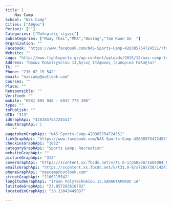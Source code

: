 ```yaml
---
title: |
    Nas Camp
School: "Nas Camp"
Cities: ["Αθήνα"]
Perioxi: [""]
Categories: ["Πολεμικές τέχνες"]
Subcategories: ["Muay Thai","MMA","Boxing","Tae Kwon Do  "]
Organization: ""
Facebook: "https://www.facebook.com/NAS-Sports-Camp-420385754724551/?fref=ts"
Website: ""
Logo: "http://www.fightsports.gr/wp-content/uploads/2015/12/nas-camp-logo.jpg"
Address: "Ηρώων Πολυτεχνείου 13,Άγιος Στέφανος (εμπορικό Γαλαξία)"
TK: ""
Phone: "210 62 15 542"
email: "nascamp@outlook.com"
Courses: ""
Place: ""
Rensponsible: ""
Verified: ""
mobile: "6981 005 948 - 6947 779 390"
type: ""
toPublish: ""
UID: "313"
idGraphApi: "420385754724551"
aboutGraphApi: | 
   ""
pagetokenGraphApi: "NAS-Sports-Camp-420385754724551"
linkGraphApi: "https://www.facebook.com/NAS-Sports-Camp-420385754724551/"
checkinsGraphApi: "1022"
categoryGraphApi: "Sports &amp; Recreation"
websiteGraphApi: ""
pictureGraphApi: "313"
coverGraphApi: "https://scontent.xx.fbcdn.net/v/t1.0-1/p50x50/1604984_658507857579005_7332446479238867031_n.jpg?oh=062d33004d7e5d5f73044a7d3bdcd648&amp;oe=5B4A3ECD"
emailsGraphApi: "https://scontent.xx.fbcdn.net/v/t31.0-8/s720x720/14241400_1058664560896664_2075527083111003627_o.jpg?oh=6c4a485fea15af290bb9f71cc4ea0ee2&amp;oe=5B077F5B"
phoneGraphApi: "nascamp@outlook.com"
streetGraphApi: "2106215542"
longitudeGraphApi: "Iroon Polytechneiou 13,SARANTAPOROU 1A"
latitudeGraphApi: "23.857283610782"
locatedinGraphApi: "38.13843449037"

---
```




